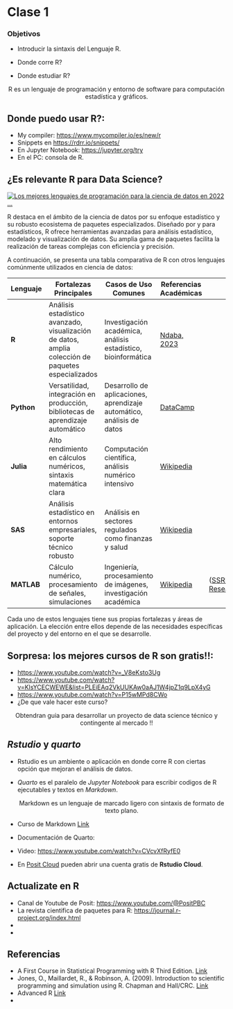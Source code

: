 # Clase 1

### Objetivos

- Introducir la sintaxis del Lenguaje R.

- Donde corre R?

- Donde estudiar R?

<div align="center"> R es un lenguaje de programación y entorno de software para computación estadística y gráficos. </div>

## Donde puedo usar R?:
- My compiler: https://www.mycompiler.io/es/new/r
- Snippets en https://rdrr.io/snippets/
- En Jupyter Notebook: https://jupyter.org/try
- En el PC: consola de R.

## ¿Es relevante R para Data Science?

[![Los mejores lenguajes de programación para la ciencia de datos en 2022 ...](https://tse3.mm.bing.net/th/id/OIP.HPMJNgFqaJjQ11fedN1yBQHaE7?cb=iwp1\&pid=Api)](https://topbigdata.es/los-mejores-lenguajes-de-programacion-para-la-ciencia-de-datos-en-2022/)

R destaca en el ámbito de la ciencia de datos por su enfoque estadístico y su robusto ecosistema de paquetes especializados. Diseñado por y para estadísticos, R ofrece herramientas avanzadas para análisis estadístico, modelado y visualización de datos. Su amplia gama de paquetes facilita la realización de tareas complejas con eficiencia y precisión.

A continuación, se presenta una tabla comparativa de R con otros lenguajes comúnmente utilizados en ciencia de datos:

| Lenguaje   | Fortalezas Principales                                                                             | Casos de Uso Comunes                                                  | Referencias Académicas                                                                                                                       |                                |
| ---------- | -------------------------------------------------------------------------------------------------- | --------------------------------------------------------------------- | -------------------------------------------------------------------------------------------------------------------------------------------- | ------------------------------ |
| **R**      | Análisis estadístico avanzado, visualización de datos, amplia colección de paquetes especializados | Investigación académica, análisis estadístico, bioinformática         | [Ndaba, 2023](https://www.researchgate.net/publication/366617855_A_Review_of_the_use_of_R_Programming_for_Data_Science_Research_in_Botswana) |                                |
| **Python** | Versatilidad, integración en producción, bibliotecas de aprendizaje automático                     | Desarrollo de aplicaciones, aprendizaje automático, análisis de datos | [DataCamp](https://www.datacamp.com/blog/python-vs-r-for-data-science-whats-the-difference)                                                  |                                |
| **Julia**  | Alto rendimiento en cálculos numéricos, sintaxis matemática clara                                  | Computación científica, análisis numérico intensivo                   | [Wikipedia](https://en.wikipedia.org/wiki/Scientific_programming_language)                                                                   |                                |
| **SAS**    | Análisis estadístico en entornos empresariales, soporte técnico robusto                            | Análisis en sectores regulados como finanzas y salud                  | [Wikipedia](https://en.wikipedia.org/wiki/SAS_%28software%29)                                                                                |                                |
| **MATLAB** | Cálculo numérico, procesamiento de señales, simulaciones                                           | Ingeniería, procesamiento de imágenes, investigación académica        | [Wikipedia](https://en.wikipedia.org/wiki/MATLAB)                                                                                            | ([SSRN][1], [ResearchGate][2]) |

Cada uno de estos lenguajes tiene sus propias fortalezas y áreas de aplicación. La elección entre ellos depende de las necesidades específicas del proyecto y del entorno en el que se desarrolle.

[1]: https://papers.ssrn.com/sol3/papers.cfm?abstract_id=5051680&utm_source=chatgpt.com "Python for Data Analytics: A Systematic Literature Review of Tools ..."
[2]: https://www.researchgate.net/publication/390743029_Python_vs_Julia_Emerging_Programming_Languages_in_AI_Research?utm_source=chatgpt.com "Python vs. Julia: Emerging Programming Languages in AI Research"


## Sorpresa: los mejores cursos de R son gratis!!: 
- https://www.youtube.com/watch?v=_V8eKsto3Ug
- https://www.youtube.com/watch?v=KlsYCECWEWE&list=PLEiEAq2VkUUKAw0aAJ1W4jpZ1q9LpX4yG
- https://www.youtube.com/watch?v=P15wMPd8CWo
- ¿De que vale hacer este curso?

<div align="center"> Obtendran guia para desarrollar un proyecto de data science técnico y contingente al mercado !! </div>


## *Rstudio* y *quarto*
- Rstudio es un ambiente o aplicación en donde corre R con ciertas opción que mejoran
el análisis de datos.
- *Quarto* es el paralelo de *Jupyter Notebook* para escribir codigos de R ejecutables
  y textos en *Markdown*.
  
  <div align="center"> Markdown es un lenguaje de marcado ligero con sintaxis de formato de texto plano.</div>
  
- Curso de Markdown [Link](https://tutorialmarkdown.com/markdown) 
- Documentación de Quarto:
- Video: https://www.youtube.com/watch?v=CVcvXfRyfE0
- En [Posit Cloud](https://posit.cloud/) pueden abrir una cuenta gratis de **Rstudio Cloud**.

## Actualizate en R

- Canal de Youtube de Posit: https://www.youtube.com/@PositPBC
- La revista cientifica de paquetes para R: https://journal.r-project.org/index.html
- 
- 

## Referencias
- A First Course in Statistical Programming with R Third Edition. [Link](https://www.murdoch-sutherland.com/StatProg3/)
- Jones, O., Maillardet, R., & Robinson, A. (2009). Introduction to scientific programming and simulation using R. Chapman and Hall/CRC. [Link](https://nyu-cdsc.github.io/learningr/assets/simulation.pdf)
- Advanced R [Link](https://adv-r.hadley.nz/)
- 
